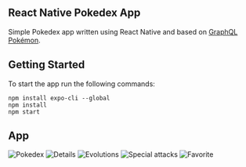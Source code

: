 ## React Native Pokedex App

Simple Pokedex app written using React Native and based on [GraphQL Pokémon](https://github.com/lucasbento/graphql-pokemon).

## Getting Started

To start the app run the following commands:

```
npm install expo-cli --global
npm install
npm start
```

## App

![Pokedex](screenshots/1.png)
![Details](screenshots/2.png)
![Evolutions](screenshots/3.png)
![Special attacks](screenshots/4.png)
![Favorite](screenshots/5.png)
